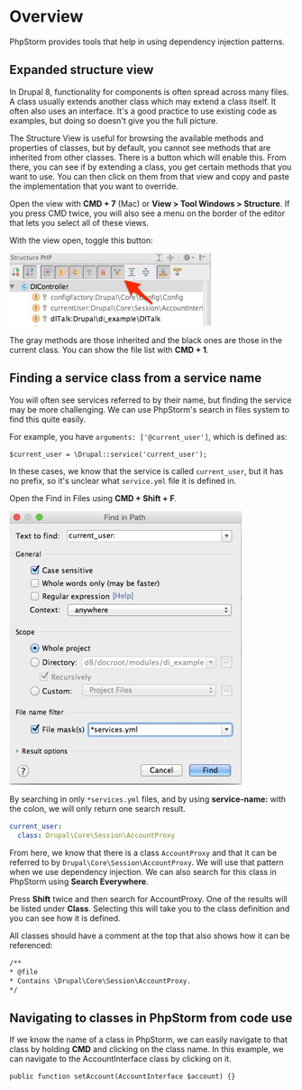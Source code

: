 <!--
{
"name" : "drupal-8-phpstorm-strategies",
"version" : "0.0.1",
"title" : "Lesson 11.5 - PhpStorm strategies",
"description" : "PhpStorm strategies",
"freshnessDate" : 2015-12-11,
"homepage" : "https://docs.acquia.com/articles/drupal-8-phpstorm-strategies",
"canonicalSource" : "https://docs.acquia.com/articles/drupal-8-phpstorm-strategies",
"license" : "CC BY-SA"
}
-->

<!-- @section -->

# Overview

PhpStorm provides tools that help in using dependency injection patterns.

<!-- @section -->

## Expanded structure view

In Drupal 8, functionality for components is often spread across many files. A class usually extends another class which may extend a class itself. It often also uses an interface. It's a good practice to use existing code as examples, but doing so doesn't give you the full picture.

The Structure View is useful for browsing the available methods and properties of classes, but by default, you cannot see methods that are inherited from other classes. There is a button which will enable this. From there, you can see if by extending a class, you get certain methods that you want to use. You can then click on them from that view and copy and paste the implementation that you want to override.

Open the view with **CMD + 7** (Mac) or **View > Tool Windows > Structure**. If you press CMD twice, you will also see a menu on the border of the editor that lets you select all of these views.

With the view open, toggle this button:

![phpstorm-structure.jpg](https://raw.githubusercontent.com/outlearn-content/acquia/master/assets/phpstorm-structure.jpg)

The gray methods are those inherited and the black ones are those in the current class. You can show the file list with **CMD + 1**.

<!-- @section -->

## Finding a service class from a service name

You will often see services referred to by their name, but finding the service may be more challenging. We can use PhpStorm's search in files system to find this quite easily.

For example, you have `arguments: ['@current_user']`, which is defined as:

```
$current_user = \Drupal::service('current_user');
```

In these cases, we know that the service is called `current_user`, but it has no prefix, so it's unclear what `service.yml` file it is defined in.

Open the Find in Files using **CMD + Shift + F**.

![find-service-class.jpg](https://raw.githubusercontent.com/outlearn-content/acquia/master/assets/find-service-class.jpg)

By searching in only `*services.yml` files, and by using **service-name:** with the colon, we will only return one search result.

```yml
current_user:
  class: Drupal\Core\Session\AccountProxy
```

From here, we know that there is a class `AccountProxy` and that it can be referred to by `Drupal\Core\Session\AccountProxy`. We will use that pattern when we use dependency injection. We can also search for this class in PhpStorm using **Search Everywhere**.

Press **Shift** twice and then search for AccountProxy. One of the results will be listed under **Class**. Selecting this will take you to the class definition and you can see how it is defined.

All classes should have a comment at the top that also shows how it can be referenced:

```
/**
* @file
* Contains \Drupal\Core\Session\AccountProxy.
*/
```

<!-- @section -->

## Navigating to classes in PhpStorm from code use

If we know the name of a class in PhpStorm, we can easily navigate to that class by holding **CMD** and clicking on the class name. In this example, we can navigate to the AccountInterface class by clicking on it.

```
public function setAccount(AccountInterface $account) {}
```

<!-- @task, "text" : "Explore the different ways PhpStorm can help you in dealing with dependency injection and other common patterns." -->
